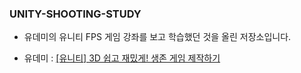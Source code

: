 ### UNITY-SHOOTING-STUDY

- 유데미의 유니티 FPS 게임 강좌를 보고 학습했던 것을 올린 저장소입니다.

- 유데미 : [[유니티] 3D 쉽고 재밌게! 생존 게임 제작하기](https://www.udemy.com/course/keidyunitycourseadvanced/)

